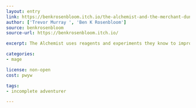```yaml
---
layout: entry
link: https://benkrosenbloom.itch.io/the-alchemist-and-the-merchant-dungeon-world-playbooks
author: ['Trevor Murray ', 'Ben K Rosenbloom']
source: benkrosenbloom
source-url: https://benkrosenbloom.itch.io/

excerpt: The Alchemist uses reagents and experiments they know to improvise solutions on the fly or concoct truly phenomenal stuff with enough time and rare materials.

categories:
- mage

license: non-open
cost: pwyw

tags:
- incomplete adventurer

---
```

